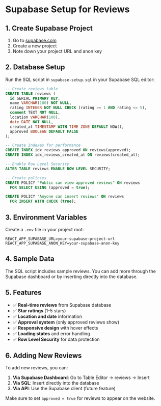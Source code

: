 # Supabase Setup for Reviews

## 1. Create Supabase Project

1. Go to [supabase.com](https://supabase.com)
2. Create a new project
3. Note down your project URL and anon key

## 2. Database Setup

Run the SQL script in `supabase-setup.sql` in your Supabase SQL editor:

```sql
-- Create reviews table
CREATE TABLE reviews (
  id SERIAL PRIMARY KEY,
  name VARCHAR(100) NOT NULL,
  rating INTEGER NOT NULL CHECK (rating >= 1 AND rating <= 5),
  comment TEXT NOT NULL,
  location VARCHAR(100),
  date DATE NOT NULL,
  created_at TIMESTAMP WITH TIME ZONE DEFAULT NOW(),
  approved BOOLEAN DEFAULT FALSE
);

-- Create indexes for performance
CREATE INDEX idx_reviews_approved ON reviews(approved);
CREATE INDEX idx_reviews_created_at ON reviews(created_at);

-- Enable Row Level Security
ALTER TABLE reviews ENABLE ROW LEVEL SECURITY;

-- Create policies
CREATE POLICY "Public can view approved reviews" ON reviews
  FOR SELECT USING (approved = true);

CREATE POLICY "Anyone can insert reviews" ON reviews
  FOR INSERT WITH CHECK (true);
```

## 3. Environment Variables

Create a `.env` file in your project root:

```
REACT_APP_SUPABASE_URL=your-supabase-project-url
REACT_APP_SUPABASE_ANON_KEY=your-supabase-anon-key
```

## 4. Sample Data

The SQL script includes sample reviews. You can add more through the Supabase dashboard or by inserting directly into the database.

## 5. Features

- ✅ **Real-time reviews** from Supabase database
- ✅ **Star ratings** (1-5 stars)
- ✅ **Location and date** information
- ✅ **Approval system** (only approved reviews show)
- ✅ **Responsive design** with hover effects
- ✅ **Loading states** and error handling
- ✅ **Row Level Security** for data protection

## 6. Adding New Reviews

To add new reviews, you can:

1. **Via Supabase Dashboard**: Go to Table Editor → reviews → Insert
2. **Via SQL**: Insert directly into the database
3. **Via API**: Use the Supabase client (future feature)

Make sure to set `approved = true` for reviews to appear on the website.
